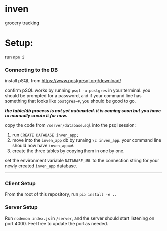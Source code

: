 # inven
grocery tracking 

# Setup:
run `npm i`

### Connecting to the DB

install pSQL from https://www.postgresql.org/download/

confirm pSQL works by running `psql -u postgres` in your terminal. you should be prompted for a password, and if your command line has something that looks like `postgres=#`, you should be good to go.


**_the table/db process is not yet automated. it is coming soon but you have to manually create it for now._**

copy the code from `/server/database.sql` into the psql session:

1) run `CREATE DATABASE inven_app;`
2) move into the `inven_app` db by running `\c inven_app`. your command line should now have `inven_app=#`.
3) create the three tables by copying them in one by one. 

set the environment variable `DATABASE_URL` to the connection string for your newly created `inven_app` database.

___

### Client Setup

From the root of this repository, run `pip install -e .`.

### Server Setup

Run `nodemon index.js` in `/server`, and the server should start listening on port 4000. Feel free to update the port as needed.
